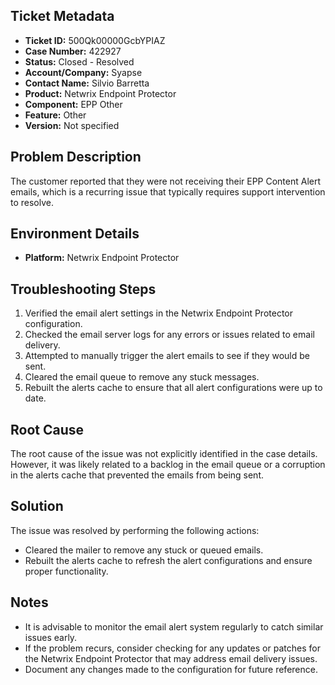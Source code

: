 ## Ticket Metadata
- **Ticket ID:** 500Qk00000GcbYPIAZ
- **Case Number:** 422927
- **Status:** Closed - Resolved
- **Account/Company:** Syapse
- **Contact Name:** Silvio Barretta
- **Product:** Netwrix Endpoint Protector
- **Component:** EPP Other
- **Feature:** Other
- **Version:** Not specified

## Problem Description
The customer reported that they were not receiving their EPP Content Alert emails, which is a recurring issue that typically requires support intervention to resolve.

## Environment Details
- **Platform:** Netwrix Endpoint Protector

## Troubleshooting Steps
1. Verified the email alert settings in the Netwrix Endpoint Protector configuration.
2. Checked the email server logs for any errors or issues related to email delivery.
3. Attempted to manually trigger the alert emails to see if they would be sent.
4. Cleared the email queue to remove any stuck messages.
5. Rebuilt the alerts cache to ensure that all alert configurations were up to date.

## Root Cause
The root cause of the issue was not explicitly identified in the case details. However, it was likely related to a backlog in the email queue or a corruption in the alerts cache that prevented the emails from being sent.

## Solution
The issue was resolved by performing the following actions:
- Cleared the mailer to remove any stuck or queued emails.
- Rebuilt the alerts cache to refresh the alert configurations and ensure proper functionality.

## Notes
- It is advisable to monitor the email alert system regularly to catch similar issues early.
- If the problem recurs, consider checking for any updates or patches for the Netwrix Endpoint Protector that may address email delivery issues.
- Document any changes made to the configuration for future reference.